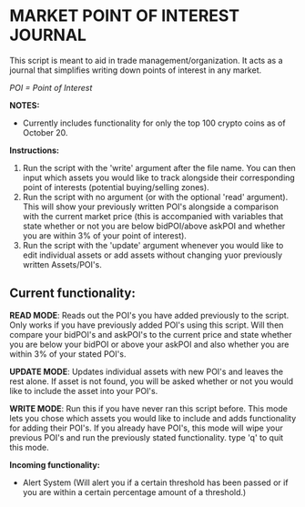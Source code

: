 # MARKET POINT OF INTEREST JOURNAL

This script is meant to aid in trade management/organization. It acts as a journal that simplifies
writing down points of interest in any market.

*POI = Point of Interest*

**NOTES:**
* Currently includes functionality for only the top 100 crypto coins as of October 20.

**Instructions:**
1. Run the script with the 'write' argument after the file name. You can then input which assets you would like to track
   alongside their corresponding point of interests (potential buying/selling zones).
2. Run the script with no argument (or with the optional 'read' argument). This will show your previously written POI's
   alongside a comparison with the current market price (this is accompanied with variables that state whether or not
   you are below bidPOI/above askPOI and whether you are within 3% of your point of interest).
3. Run the script with the 'update' argument whenever you would like to edit individual assets or add assets without changing
   yuor previously written Assets/POI's.


## Current functionality:
**READ MODE**: Reads out the POI's you have added previously to the script. Only works if you have
previously added POI's using this script. Will then compare your bidPOI's and askPOI's to the current price
and state whether you are below your bidPOI or above your askPOI and also whether you are within 3% of your stated POI's.

**UPDATE MODE**: Updates individual assets with new POI's and leaves the rest alone. If asset is not
found, you will be asked whether or not you would like to include the asset into your POI's.

**WRITE MODE**: Run this if you have never ran this script before. This mode lets you chose which assets
you would like to include and adds functionality for adding their POI's. If you already have POI's, this
mode will wipe your previous POI's and run the previously stated functionality. type 'q' to quit this mode.


**Incoming functionality:**
* Alert System (Will alert you if a certain threshold has been passed or if you are within a certain
percentage amount of a threshold.)


